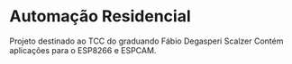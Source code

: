 # Automação Residencial
Projeto destinado ao TCC do graduando Fábio Degasperi Scalzer
Contém aplicações para o ESP8266 e ESPCAM.
